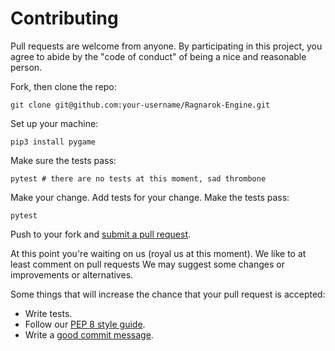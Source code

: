 # Contributing

Pull requests are welcome from anyone. By participating in this project, you
agree to abide by the "code of conduct" of being a nice and reasonable person.

Fork, then clone the repo:

    git clone git@github.com:your-username/Ragnarok-Engine.git

Set up your machine:

    pip3 install pygame

Make sure the tests pass:

    pytest # there are no tests at this moment, sad thrombone

Make your change. Add tests for your change. Make the tests pass:

    pytest

Push to your fork and [submit a pull request][pr].

[pr]: https://github.com/scoppio/Ragnarok-Engine/compare/

At this point you're waiting on us (royal us at this moment). We like to at least comment on pull requests
We may suggest
some changes or improvements or alternatives.

Some things that will increase the chance that your pull request is accepted:

* Write tests.
* Follow our [PEP 8 style guide](https://www.python.org/dev/peps/pep-0008/).
* Write a [good commit message][commit].

[commit]: http://tbaggery.com/2008/04/19/a-note-about-git-commit-messages.html
